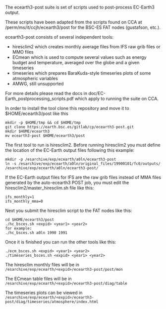 The ecearth3-post suite is set of scripts used to post-process EC-Earth3 output.

These scripts have been adapted from the scripts found on CCA at /perm/ms/it/ccjh/ecearth3/post for the BSC-ES FAT nodes (gustafson, etc.).

ecearth3-post consists of several independent tools:

- hiresclim2 which creates monthly average files from IFS raw grib files or MMO files
- ECmean which is used to compute several values such as energy budget and temperature, averaged over the globe and a given timeseries
- timeseries which prepares BaraKuda-style timeseries plots of some atmospheric variables
- AMWG, still unsupported

For more details please read the docs in doc/EC-Earth_postprocessing_scripts.pdf which apply to running the suite on CCA.

In order to install the tool clone this repository and move it to $HOME/ecearth3/post like this

```
mkdir -p $HOME/tmp && cd $HOME/tmp
git clone https://earth.bsc.es/gitlab/cp/ecearth3-post.git
mkdir $HOME/ecearth3
mv ecearth3-post $HOME/ecearth3/post
```

The first tool to run is hiresclim2. Before running hiresclim2 you must define the location of the EC-Earth output files following this example:

```
mkdir -p /esarchive/exp/ecearth/a0ln/ecearth3-post
ln -s /esarchive/exp/ecearth/a0ln/original_files/19900101/fc0/outputs/ /esarchive/exp/ecearth/a0ln/ecearth3-post/
```

If the EC-Earth output files for IFS are the raw grib files instead of MMA files generated by the auto-ecearth3 POST job, you must edit the hiresclim2/master_hiresclim.sh file like this:

```
ifs_monthly=1
ifs_monthly_mma=0
```

Next you submit the hiresclim script to the FAT nodes like this:

```
cd $HOME/ecearth3/post
./hc_bsces.sh <expid> <year1> <year2>
for example: 
./hc_bsces.sh a0ln 1990 1991
```

Once it is finished you can run the other tools like this:

```
./ecm_bsces.sh <expid> <year1> <year2>
./timeseries_bsces.sh <expid> <year1> <year2>
```

The hiresclim monthly files will be in ```/esarchive/exp/ecearth/<expid>/ecearth3-post/post/mon```

The ECmean table files will be in ```/esarchive/exp/ecearth/<expid>/ecearth3-post/diag/table```

The timeseries plots can be viewed in ```/esarchive/exp/ecearth/<expid>/ecearth3-post/diag/timeseries/atmosphere/index.html```


